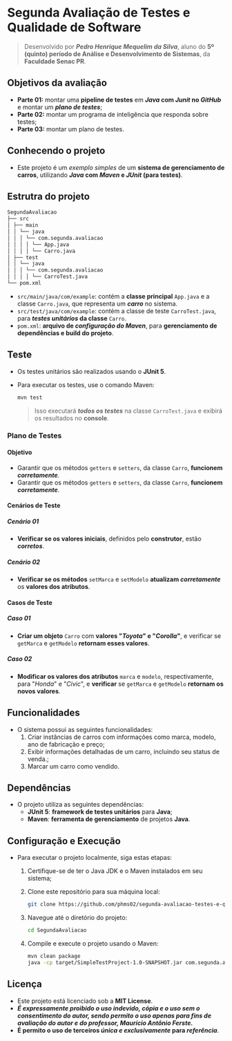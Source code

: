 # Segunda Avaliação de Testes e Qualidade de Software

> Desenvolvido por ***Pedro Henrique Mequelim da Silva***, aluno do **5º (quinto) período de Análise e Desenvolvimento de Sistemas**, da **Faculdade Senac PR**.

## Objetivos da avaliação

+ **Parte 01:** montar uma **pipeline de testes** em **_Java_ com _Junit_ no _GitHub_** e montar um **_plano de testes_**;
+ **Parte 02:** montar um programa de inteligência que responda sobre testes;
+ **Parte 03:** montar um plano de testes.

## Conhecendo o projeto

+ Este projeto é um _exemplo simples_ de um **sistema de gerenciamento de carros**, utilizando **_Java_ com _Maven_ e _JUnit_ (para testes)**.

## Estrutra do projeto

```bash
SegundaAvaliacao
├── src
│ ├── main
│ │ └── java
│ │ │ └── com.segunda.avaliacao
│ │ │ │ └── App.java
│ │ │ │ └── Carro.java
│ ├── test
│ │ └── java
│ │ │ └── com.segunda.avaliacao
│ │ │ │ └── CarroTest.java
└── pom.xml
```

+ `src/main/java/com/example`: contém a **classe principal** `App.java` e a classe `Carro.java`, que representa um ***carro*** no sistema.
+ `src/test/java/com/example`: contém a classe de teste `CarroTest.java`, para **_testes unitários_ da classe** `Carro`.
+ `pom.xml`: **arquivo de _configuração do Maven_**, para **gerenciamento de dependências e build do projeto**.

## Teste

+ Os testes unitários são realizados usando o **JUnit 5**.
+ Para executar os testes, use o comando Maven:

    ```bash
    mvn test
    ```
  > Isso executará ***todos os testes*** na classe `CarroTest.java` e exibirá os resultados no **console**.

### Plano de Testes
#### Objetivo

+ Garantir que os métodos `getters` e `setters`, da classe `Carro`, **funcionem _corretamente_**.
+ Garantir que os métodos `getters` e `setters`, da classe `Carro`, **funcionem _corretamente_**.

#### Cenários de Teste

##### Cenário 01

+ **Verificar se os valores iniciais**, definidos pelo **construtor**, estão ***corretos***.

##### Cenário 02

+ **Verificar se os métodos** `setMarca` e `setModelo` **atualizam _corretamente_** os **valores dos atributos**.

#### Casos de Teste

##### Caso 01

+ **Criar um objeto** `Carro` com **valores "_Toyota_" e "_Corolla_"**, e verificar se `getMarca` e `getModelo` **retornam esses valores**.

##### Caso 02

+ **Modificar os valores dos atributos** `marca` e `modelo`, respectivamente, para "_Honda_" e "_Civic_", e **verificar** se `getMarca` e `getModelo` **retornam os novos valores**.

## Funcionalidades

+ O sistema possui as seguintes funcionalidades:
    1. Criar instâncias de carros com informações como marca, modelo, ano de fabricação e preço;
  2. Exibir informações detalhadas de um carro, incluindo seu status de venda.;
  3. Marcar um carro como vendido.

## Dependências

+ O projeto utiliza as seguintes dependências:
  - **JUnit 5**: **framework de testes unitários** para **Java**;
  - **Maven**: **ferramenta de gerenciamento** de projetos **Java**.

## Configuração e Execução

+ Para executar o projeto localmente, siga estas etapas:
  1. Certifique-se de ter o Java JDK e o Maven instalados em seu sistema;
  2. Clone este repositório para sua máquina local:

        ```bash
        git clone https://github.com/phms02/segunda-avaliacao-testes-e-qualidade-de-software.git
        ```
  3. Navegue até o diretório do projeto:

        ```bash
        cd SegundaAvaliacao
        ```
  4. Compile e execute o projeto usando o Maven:

        ```bash
        mvn clean package
        java -cp target/SimpleTestProject-1.0-SNAPSHOT.jar com.segunda.avaliacao.App
        ```

## Licença

+ Este projeto está licenciado sob a **MIT License**.
+ ***É expressamente proibido o uso indevido, cópia e o uso sem o consentimento do autor, sendo permito o uso apenas para fins de avaliação do autor e do professor, Maurício Antônio Ferste.***
+ **É permito o uso de terceiros _única e exclusivamente_ para _referência_**.
